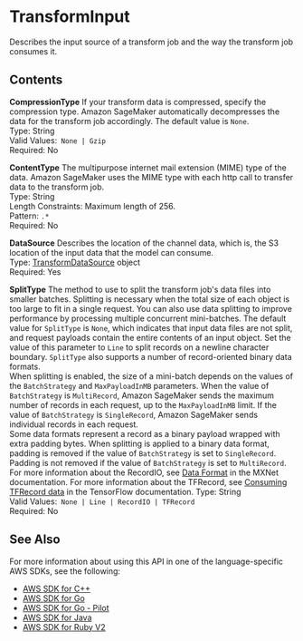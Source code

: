 # TransformInput<a name="API_TransformInput"></a>

Describes the input source of a transform job and the way the transform job consumes it\.

## Contents<a name="API_TransformInput_Contents"></a>

 **CompressionType**   <a name="SageMaker-Type-TransformInput-CompressionType"></a>
If your transform data is compressed, specify the compression type\. Amazon SageMaker automatically decompresses the data for the transform job accordingly\. The default value is `None`\.  
Type: String  
Valid Values:` None | Gzip`   
Required: No

 **ContentType**   <a name="SageMaker-Type-TransformInput-ContentType"></a>
The multipurpose internet mail extension \(MIME\) type of the data\. Amazon SageMaker uses the MIME type with each http call to transfer data to the transform job\.  
Type: String  
Length Constraints: Maximum length of 256\.  
Pattern: `.*`   
Required: No

 **DataSource**   <a name="SageMaker-Type-TransformInput-DataSource"></a>
Describes the location of the channel data, which is, the S3 location of the input data that the model can consume\.  
Type: [TransformDataSource](API_TransformDataSource.md) object  
Required: Yes

 **SplitType**   <a name="SageMaker-Type-TransformInput-SplitType"></a>
The method to use to split the transform job's data files into smaller batches\. Splitting is necessary when the total size of each object is too large to fit in a single request\. You can also use data splitting to improve performance by processing multiple concurrent mini\-batches\. The default value for `SplitType` is `None`, which indicates that input data files are not split, and request payloads contain the entire contents of an input object\. Set the value of this parameter to `Line` to split records on a newline character boundary\. `SplitType` also supports a number of record\-oriented binary data formats\.  
When splitting is enabled, the size of a mini\-batch depends on the values of the `BatchStrategy` and `MaxPayloadInMB` parameters\. When the value of `BatchStrategy` is `MultiRecord`, Amazon SageMaker sends the maximum number of records in each request, up to the `MaxPayloadInMB` limit\. If the value of `BatchStrategy` is `SingleRecord`, Amazon SageMaker sends individual records in each request\.  
Some data formats represent a record as a binary payload wrapped with extra padding bytes\. When splitting is applied to a binary data format, padding is removed if the value of `BatchStrategy` is set to `SingleRecord`\. Padding is not removed if the value of `BatchStrategy` is set to `MultiRecord`\.  
For more information about the RecordIO, see [Data Format](http://mxnet.io/architecture/note_data_loading.html#data-format) in the MXNet documentation\. For more information about the TFRecord, see [Consuming TFRecord data](https://www.tensorflow.org/guide/datasets#consuming_tfrecord_data) in the TensorFlow documentation\.
Type: String  
Valid Values:` None | Line | RecordIO | TFRecord`   
Required: No

## See Also<a name="API_TransformInput_SeeAlso"></a>

For more information about using this API in one of the language\-specific AWS SDKs, see the following:
+  [AWS SDK for C\+\+](https://docs.aws.amazon.com/goto/SdkForCpp/sagemaker-2017-07-24/TransformInput) 
+  [AWS SDK for Go](https://docs.aws.amazon.com/goto/SdkForGoV1/sagemaker-2017-07-24/TransformInput) 
+  [AWS SDK for Go \- Pilot](https://docs.aws.amazon.com/goto/SdkForGoPilot/sagemaker-2017-07-24/TransformInput) 
+  [AWS SDK for Java](https://docs.aws.amazon.com/goto/SdkForJava/sagemaker-2017-07-24/TransformInput) 
+  [AWS SDK for Ruby V2](https://docs.aws.amazon.com/goto/SdkForRubyV2/sagemaker-2017-07-24/TransformInput) 
